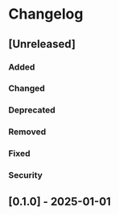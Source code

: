 # Changelog

## [Unreleased]
### Added

### Changed

### Deprecated

### Removed

### Fixed

### Security

## [0.1.0] - 2025-01-01
